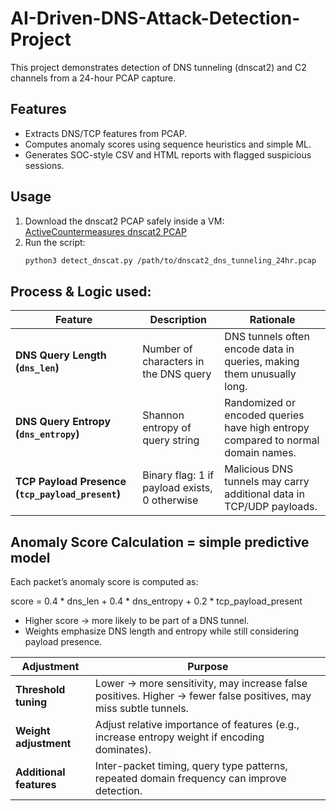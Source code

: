 # AI-Driven-DNS-Attack-Detection-Project

This project demonstrates detection of DNS tunneling (dnscat2) and C2 channels from a 24-hour PCAP capture.

## Features
- Extracts DNS/TCP features from PCAP.
- Computes anomaly scores using sequence heuristics and simple ML.
- Generates SOC-style CSV and HTML reports with flagged suspicious sessions.

## Usage
1. Download the dnscat2 PCAP safely inside a VM: 
   [ActiveCountermeasures dnscat2 PCAP](https://www.dropbox.com/s/4r9mcn792dbzonf/dnscat2_dns_tunneling_24hr.pcap?dl=0)
2. Run the script:
   ```bash
   python3 detect_dnscat.py /path/to/dnscat2_dns_tunneling_24hr.pcap
## Process & Logic used:

| Feature | Description | Rationale |
|---------|------------|-----------|
| **DNS Query Length (`dns_len`)** | Number of characters in the DNS query | DNS tunnels often encode data in queries, making them unusually long. |
| **DNS Query Entropy (`dns_entropy`)** | Shannon entropy of query string | Randomized or encoded queries have high entropy compared to normal domain names. |
| **TCP Payload Presence (`tcp_payload_present`)** | Binary flag: 1 if payload exists, 0 otherwise | Malicious DNS tunnels may carry additional data in TCP/UDP payloads. |

## Anomaly Score Calculation = simple predictive model
Each packet’s anomaly score is computed as:

score = 0.4 * dns_len + 0.4 * dns_entropy + 0.2 * tcp_payload_present

- Higher score → more likely to be part of a DNS tunnel.
- Weights emphasize DNS length and entropy while still considering payload presence.

| Adjustment | Purpose |
|------------|---------|
| **Threshold tuning** | Lower → more sensitivity, may increase false positives. Higher → fewer false positives, may miss subtle tunnels. |
| **Weight adjustment** | Adjust relative importance of features (e.g., increase entropy weight if encoding dominates). |
| **Additional features** | Inter-packet timing, query type patterns, repeated domain frequency can improve detection. |
